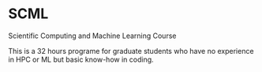 # SCML
Scientific Computing and Machine Learning Course 

This is a 32 hours programe for graduate students who have no experience in HPC or ML but basic know-how in coding.
